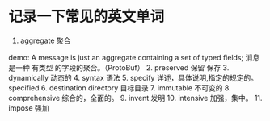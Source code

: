 
# 记录一下常见的英文单词 

1. aggregate 聚合 

demo: A message is just an aggregate containing a set of typed fields;
消息是一种 有类型 的字段的聚合。（ProtoBuf）
2. preserved 保留 保存
3. dynamically 动态的
4. syntax 语法
5. specify 详述，具体说明,指定的规定的。specified
6. destination directory 目标目录
7. immutable 不可变的
8. comprehensive 综合的，全面的。
9. invent 发明
10. intensive 加强，集中。
11. impose  强加